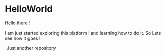 # HelloWorld

Hello there !

I am just started exploring this platform ! and learning how to do it. So Lets see how it goes !

-Just another repository 
